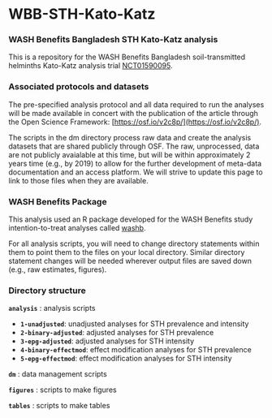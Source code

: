 # WBB-STH-Kato-Katz
### WASH Benefits Bangladesh STH Kato-Katz analysis

This is a repository for the WASH Benefits Bangladesh soil-transmitted helminths Kato-Katz analysis trial [NCT01590095](https://clinicaltrials.gov/ct2/show/NCT01590095). 

### Associated protocols and datasets

The pre-specified analysis protocol and all data required to run the analyses will be made available in concert with the publication of the article through the Open Science Framework: [https://osf.io/v2c8p/](https://osf.io/v2c8p/).

The scripts in the dm directory process raw data and create the analysis datasets that are shared publicly through OSF. The raw, unprocessed, data are not publicly avaialable at this time, but will be within approximately 2 years time (e.g., by 2019) to allow for the further development of meta-data documentation and an access platform. We will strive to update this page to link to those files when they are available.

### WASH Benefits Package

This analysis used an R package developed for the WASH Benefits study intention-to-treat analyses called [washb](https://github.com/ben-arnold/washb). 

For all analysis scripts, you will need to change directory statements within them to point them to the files on your local directory. Similar directory statement changes will be needed wherever output files are saved down (e.g., raw estimates, figures).

### Directory structure

**`analysis`** : analysis scripts

* **`1-unadjusted`**: unadjusted analyses for STH prevalence and intensity
* **`2-binary-adjusted`**: adjusted analyses for STH prevalence 
* **`3-epg-adjusted`**: adjusted analyses for STH intensity
* **`4-binary-effectmod`**: effect modification analyses for STH prevalence 
* **`5-epg-effectmod`**: effect modification analyses for STH intensity

**`dm`** : data management scripts

**`figures`** : scripts to make figures

**`tables`** : scripts to make tables

